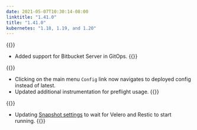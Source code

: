 ```yaml
---
date: 2021-05-07T10:30:14-08:00
linktitle: "1.41.0"
title: "1.41.0"
kubernetes: "1.18, 1.19, and 1.20"
---
```

{{<features>}}
* Added support for Bitbucket Server in GitOps.
{{</features>}}

{{<changes>}}
* Clicking on the main menu `Config` link now navigates to deployed config instead of latest. 
* Updated additional instrumentation for preflight usage.
{{</changes>}}

{{<fixes>}}
* Updating [Snapshot settings](/kotsadm/snapshots/storage-destinations/) to wait for Velero and Restic to start running.
{{</fixes>}}
